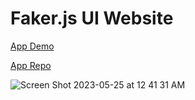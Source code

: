 # Faker.js UI Website

[App Demo]([url](https://app.fakerjsui.com/#/))

[App Repo]([url](https://github.com/jofftiquez/faker-js-ui))

![Screen Shot 2023-05-25 at 12 41 31 AM](https://github.com/jofftiquez/fakerjsui.com/assets/8638243/785c2638-af34-4885-9b12-694545f611ed)
